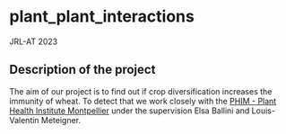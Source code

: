 # plant_plant_interactions
JRL-AT 2023

## Description of the project
The aim of our project is to find out if crop diversification increases the immunity of wheat. To detect that we work closely with the [PHIM - Plant Health Institute Montpellier](https://umr-phim.cirad.fr) under the supervision Elsa Ballini and Louis-Valentin Meteigner.



